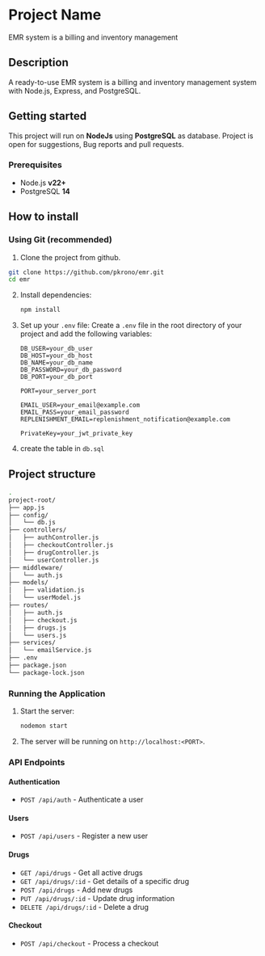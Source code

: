 # Project Name

EMR system is a billing and inventory management

## Description
A ready-to-use EMR system is a billing and inventory management system with Node.js, Express, and PostgreSQL.

## Getting started
This project will run on **NodeJs** using **PostgreSQL** as database. Project is open for suggestions, Bug reports and pull requests.

### Prerequisites

- Node.js **v22+**
- PostgreSQL **14**

## How to install

### Using Git (recommended)

1.  Clone the project from github.

```sh
git clone https://github.com/pkrono/emr.git
cd emr
```

2. Install dependencies:
    ```sh
    npm install
    ```

3. Set up your `.env` file:
    Create a `.env` file in the root directory of your project and add the following variables:

    ```plaintext
    DB_USER=your_db_user
    DB_HOST=your_db_host
    DB_NAME=your_db_name
    DB_PASSWORD=your_db_password
    DB_PORT=your_db_port

    PORT=your_server_port

    EMAIL_USER=your_email@example.com
    EMAIL_PASS=your_email_password
    REPLENISHMENT_EMAIL=replenishment_notification@example.com

    PrivateKey=your_jwt_private_key
    ```
4. create the table in `db.sql`

## Project structure

```sh
.
project-root/
├── app.js
├── config/
│   └── db.js
├── controllers/
│   ├── authController.js
│   ├── checkoutController.js
│   ├── drugController.js
│   └── userController.js
├── middleware/
│   └── auth.js
├── models/
│   ├── validation.js
│   └── userModel.js
├── routes/
│   ├── auth.js
│   ├── checkout.js
│   ├── drugs.js
│   └── users.js
├── services/
│   └── emailService.js
├── .env
├── package.json
└── package-lock.json

```

### Running the Application
1. Start the server:
    ```sh
    nodemon start
    ```
2. The server will be running on `http://localhost:<PORT>`.

### API Endpoints

#### Authentication
- `POST /api/auth` - Authenticate a user

#### Users
- `POST /api/users` - Register a new user

#### Drugs
- `GET /api/drugs` - Get all active drugs
- `GET /api/drugs/:id` - Get details of a specific drug
- `POST /api/drugs` - Add new drugs
- `PUT /api/drugs/:id` - Update drug information
- `DELETE /api/drugs/:id` - Delete a drug

#### Checkout
- `POST /api/checkout` - Process a checkout
